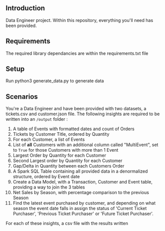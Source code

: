 ## Introduction

Data Engineer project. Within this repository, everything you'll need has been provided.

## Requirements

The required library dependancies are within the requirements.txt file

## Setup

Run python3 generate_data.py to generate data

## Scenarios

You're a Data Engineer and have been provided with two datasets, a tickets.csv and customer.json file. 
The following insights are required to be written into an `/output` folder :

1. A table of Events with formatted dates and count of Orders
2. Tickets by Customer Title, ordered by Quantity
3. For each Customer, a list of Events
4. List of **all** Customers with an additional column called "MultiEvent", set to `True` for those Customers with more than 1 Event
5. Largest Order by Quantity for each Customer
6. Second Largest order by Quantity for each Customer
7. Gap/Delta in Quantity between each Customers Order
8. A Spark SQL Table containing all provided data in a denormalized structure, ordered by Event date
9. Create a Data Model, with a Transaction, Customer and Event table, providing a way to join the 3 tables
10. Net Sales by Season, with percentage comparison to the previous Season
11. Find the latest event purchased by customer, and depending on what season the event date falls in assign the status of 'Current Ticket Purchaser', 'Previous Ticket Purchaser' or 'Future Ticket Purchaser'.

For each of these insights, a csv file with the results written 


